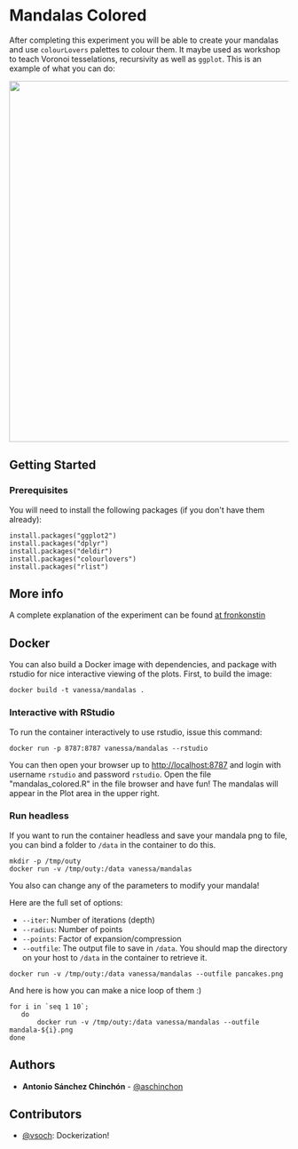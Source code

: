 # Mandalas Colored

After completing this experiment you will be able to create your mandalas and use `colourLovers` palettes to colour them. It maybe used as workshop to teach Voronoi tesselations, recursivity as well as `ggplot`. This is an example of what you can do:

<img src="https://fronkonstin.com/wp-content/uploads/2018/03/IMG24.png" height="650" width="650" align="middle">




## Getting Started

### Prerequisites

You will need to install the following packages (if you don't have them already):

```
install.packages("ggplot2")
install.packages("dplyr")
install.packages("deldir")
install.packages("colourlovers")
install.packages("rlist")
```

## More info

A complete explanation of the experiment can be found [at fronkonstin](https://fronkonstin.com/2018/03/11/mandalas-colored/)

## Docker
You can also build a Docker image with dependencies, and package with rstudio for
nice interactive viewing of the plots. First, to build the image:

```
docker build -t vanessa/mandalas .
```

### Interactive with RStudio
To run the container interactively to use rstudio, issue this command:

```
docker run -p 8787:8787 vanessa/mandalas --rstudio
```

You can then open your browser up to [http://localhost:8787](http://localhost:8787) and login with username `rstudio` and password `rstudio`. Open the file "mandalas_colored.R" in the file browser and have fun! The mandalas will appear in the Plot area in the upper right.


### Run headless
If you want to run the container headless and save your mandala png to file, you can bind a folder to `/data`
in the container to do this.

```
mkdir -p /tmp/outy
docker run -v /tmp/outy:/data vanessa/mandalas
```
You also can change any of the parameters to modify your mandala! 

Here are the full set of options:

 - `--iter`: Number of iterations (depth)
 - `--radius`: Number of points
 - `--points`: Factor of expansion/compression
 - `--outfile`: The output file to save in `/data`. You should map the directory on your host to `/data` in the container to retrieve it.

```
docker run -v /tmp/outy:/data vanessa/mandalas --outfile pancakes.png
```

And here is how you can make a nice loop of them :)

```
for i in `seq 1 10`;
   do
       docker run -v /tmp/outy:/data vanessa/mandalas --outfile mandala-${i}.png
done 
```


## Authors

* **Antonio Sánchez Chinchón** - [@aschinchon](https://twitter.com/aschinchon)


## Contributors

 - [@vsoch](https://twitter.com/vsoch): Dockerization!
